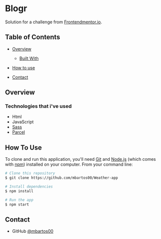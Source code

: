 # Blogr

<div align="left">
   Solution for a challenge from  <a href="https://www.frontendmentor.io/challenges/blogr-landing-page-EX2RLAApP">Frontendmentor.io</a>.
</div>

## Table of Contents

- [Overview](#overview)

  - [Built With](#technologies-that-ive-used)

- [How to use](#how-to-use)
- [Contact](#contact)

## Overview

### Technologies that i've used

- Html
- JavaScript
- [Sass](https://sass-lang.com)
- [Parcel](https://parceljs.org)

## How To Use

To clone and run this application, you'll need [Git](https://git-scm.com) and [Node.js](https://nodejs.org/en/download/) (which comes with [npm](http://npmjs.com)) installed on your computer. From your command line:

```bash
# Clone this repository
$ git clone https://github.com/mbartos00/Weather-app

# Install dependencies
$ npm install

# Run the app
$ npm start
```

## Contact

- GitHub [@mbartos00](https://https://github.com/mbartos00)
